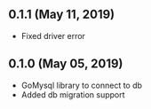 ## 0.1.1 (May 11, 2019)
  - Fixed driver error

## 0.1.0 (May 05, 2019)
  - GoMysql library to connect to db
  - Added db migration support
